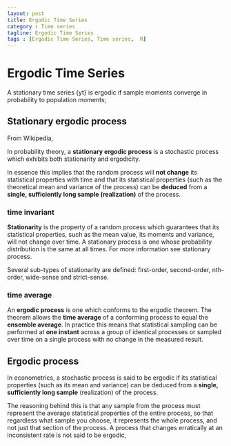 ```yaml
---
layout: post
title: Ergodic Time Series
category : Time series
tagline: Ergodic Time Series
tags : [Ergodic Time Series, Time series,  R]
---
```



Ergodic Time Series
========================================================

A stationary time series {yt} is ergodic if sample moments converge in
probability to population moments; 


## Stationary ergodic process
From Wikipedia,

In probability theory, a **stationary ergodic process** is a stochastic process which exhibits both stationarity and ergodicity. 

In essence this implies that the random process will **not change** its statistical properties with time and that its statistical properties (such as the theoretical mean and variance of the process) can be **deduced** from a **single, sufficiently long sample (realization)** of the process.

### time invariant
**Stationarity** is the property of a random process which guarantees that its statistical properties, such as the mean value, its moments and variance, will not change over time. A stationary process is one whose probability distribution is the same at all times. For more information see stationary process.

Several sub-types of stationarity are defined: first-order, second-order, nth-order, wide-sense and strict-sense. 


### time average
An **ergodic process** is one which conforms to the ergodic theorem. The theorem allows the **time average** of a conforming process to equal the **ensemble average**. In practice this means that statistical sampling can be performed at **one instant** across a group of identical processes or sampled over time on a single process with no change in the measured result. 

## Ergodic process


In econometrics, a stochastic process is said to be ergodic if its statistical properties (such as its mean and variance) can be deduced from a **single, sufficiently long sample** (realization) of the process. 


The reasoning behind this is that any sample from the process must represent the average statistical properties of the entire process, so that regardless what sample you choose, it represents the whole process, and not just that section of the process. A process that changes erratically at an inconsistent rate is not said to be ergodic,


